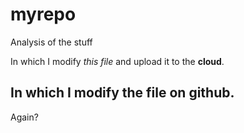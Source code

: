 # myrepo
Analysis of the stuff

In which I modify *this file* and upload it to the **cloud**.

## In which I modify the file on **github**.

Again?
